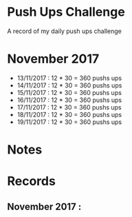 # Push Ups Challenge
A record of my daily push ups challenge


# November 2017

- 13/11/2017 : 12 * 30 = 360 pushs ups
- 14/11/2017 : 12 * 30 = 360 pushs ups
- 15/11/2017 : 12 * 30 = 360 pushs ups
- 16/11/2017 : 12 * 30 = 360 pushs ups
- 17/11/2017 : 12 * 30 = 360 pushs ups
- 18/11/2017 : 12 * 30 = 360 pushs ups
- 19/11/2017 : 12 * 30 = 360 pushs ups

# Notes

# Records

## November 2017 :
